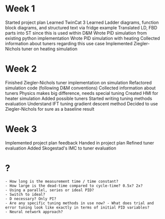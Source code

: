 # Week 1
Started project plan
Learned TwinCat 3
    Learned Ladder diagrams, function block diagrams, and structured text via fridge example
    Translated LD, FBD parts into ST since this is used within D&M
Wrote PID simulation from existing python implementation
Wrote PID simulation with heating
Collected information about tuners regarding this use case
    Implemented Ziegler-Nichols tuner on heating simulation

# Week 2
Finished Ziegler-Nichols tuner implementation on simulation
    Refactored simulation code (following D&M conventions)
Collected information about tuners
    Physics makes big difference, needs special tuning
Created HMI for heater simulation
Added possible tuners
    Started writing tuning methods evaluation
Understand IFT tuning gradient descent method
    Decided to use Ziegler-Nichols for sure as a baseline result

# Week 3
Implemented project plan feedback
Handed in project plan
Refined tuner evaluation
    Added Skogestad's IMC to tuner evaluation

# ?
    - How long is the measurement time / time constant?
    - How large is the dead-time compared to cycle-time? 0.5x? 2x?
    - Using a parallel, series or ideal PID?
    - Switch to ideal?
    - D necessary? Only PI?
    - Are any specific tuning methods in use now? - What does trial and error tuning look like exactly in terms of initial PID variables?
    - Neural network approach?